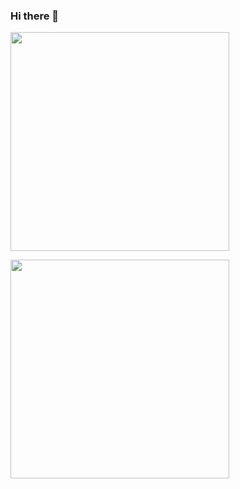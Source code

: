 ### Hi there 👋

<p>
  <a href="https://vaunt.dev">
    <img src="https://api.vaunt.dev/v1/github/entities/jeff1010322/contributions?format=svg&private=true" width="350" />
  </a>
</p>

<p>
  <a href="https://vaunt.dev">
    <img src="https://api.vaunt.dev/v1/github/entities/jeff1010322/achievements?format=svg&limit=4" width="350" />
  </a>
</p>
